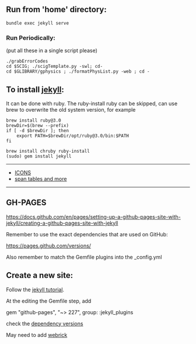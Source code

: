 ## Run from 'home' directory:

`bundle exec jekyll serve`

### Run Periodically:

(put all these in a single script please)
```
./grabErrorCodes
cd $SCIG; ./scigTemplate.py -swl; cd-
cd $GLIBRARY/gphysics ; ./formatPhysList.py -web ; cd -
```

## To install [jekyll](https://jekyllrb.com):

It can be done with ruby. 
The ruby-install ruby can be skipped, can use brew to overwrite the old system version,
for example 

```
brew install ruby@3.0
brewDir=$(brew --prefix)
if [ -d $brewDir ]; then
	export PATH=$brewDir/opt/ruby@3.0/bin:$PATH
fi
```
 
 
```
brew install chruby ruby-install  
(sudo) gem install jekyll
```


---

- [ICONS](https://feathericons.com)
- [span tables and more](https://github.com/jeffreytse/jekyll-spaceship)

---



## GH-PAGES

https://docs.github.com/en/pages/setting-up-a-github-pages-site-with-jekyll/creating-a-github-pages-site-with-jekyll

Remember to use the exact dependencies that are used on GitHub:

https://pages.github.com/versions/

Also remember to match the Gemfile plugins into the _config.yml

## Create a new site:

Follow the [jekyll tutorial](https://jekyllrb.com/docs/step-by-step/01-setup/).

At the editing the Gemfile step, add

gem "github-pages", "~> 227", group: :jekyll_plugins

check the [dependency versions](https://pages.github.com/versions/) 

May need to add [webrick](https://github.com/github/pages-gem/issues/752)

